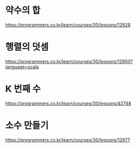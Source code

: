 # 약수의 합
https://programmers.co.kr/learn/courses/30/lessons/12928

# 행렬의 덧셈
https://programmers.co.kr/learn/courses/30/lessons/12950?language=scala

# K 번째 수
https://programmers.co.kr/learn/courses/30/lessons/42748

# 소수 만들기
https://programmers.co.kr/learn/courses/30/lessons/12977
